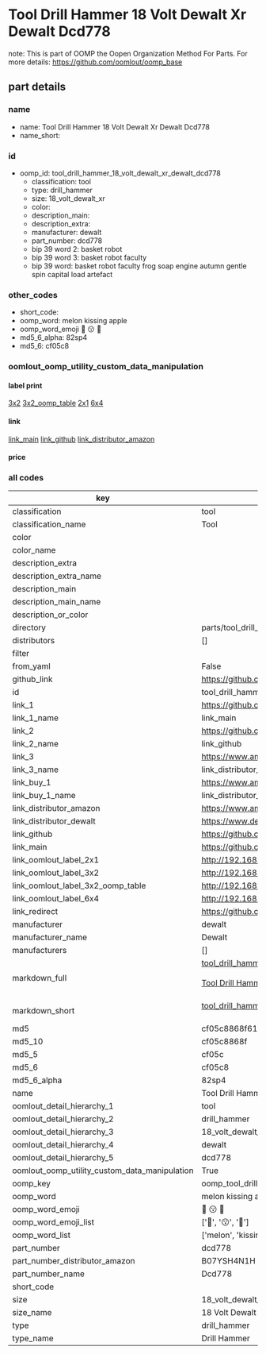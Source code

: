 # Tool Drill Hammer 18 Volt Dewalt Xr Dewalt Dcd778  

note: This is part of OOMP the Oopen Organization Method For Parts. For more details: https://github.com/oomlout/oomp_base

##  part details
  







### name
* name: Tool Drill Hammer 18 Volt Dewalt Xr Dewalt Dcd778
* name_short: 
### id
* oomp_id: tool_drill_hammer_18_volt_dewalt_xr_dewalt_dcd778
  * classification: tool
  * type: drill_hammer
  * size: 18_volt_dewalt_xr
  * color: 
  * description_main: 
  * description_extra: 
  * manufacturer: dewalt
  * part_number: dcd778
  * bip 39 word 2: basket robot
  * bip 39 word 3: basket robot faculty
  * bip 39 word: basket robot faculty frog soap engine autumn gentle spin capital load artefact

### other_codes
* short_code: 
* oomp_word: melon kissing apple
* oomp_word_emoji :melon: :kissing: :apple:
* md5_6_alpha: 82sp4
* md5_6: cf05c8






### oomlout_oomp_utility_custom_data_manipulation
#### label print
[3x2](http://192.168.1.245:1112/?label=oomp%2082sp4)
[3x2_oomp_table](http://192.168.1.108:1112/?label=oomp%2082sp4)
[2x1](http://192.168.1.242:1112/?label=oomp%2082sp4)
[6x4](http://192.168.1.55:1112/?label=oomp%2082sp4)    

#### link

[link_main](https://github.com/oomlout/oomlout_oomp_version_1_messy/tree/main/parts/tool_drill_hammer_18_volt_dewalt_xr_dewalt_dcd778) [link_github](https://github.com/oomlout/oomlout_oomp_version_1_messy/tree/main/parts/tool_drill_hammer_18_volt_dewalt_xr_dewalt_dcd778) [link_distributor_amazon](https://www.amazon.co.uk/gp/product/B07YSH4N1H)                            

#### price







### all codes 
| key | value |  
| --- | --- |  
| classification | tool |  
| classification_name | Tool |  
| color |  |  
| color_name |  |  
| description_extra |  |  
| description_extra_name |  |  
| description_main |  |  
| description_main_name |  |  
| description_or_color |   |  
| directory | parts/tool_drill_hammer_18_volt_dewalt_xr_dewalt_dcd778 |  
| distributors | [] |  
| filter |  |  
| from_yaml | False |  
| github_link | https://github.com/oomlout/oomlout_oomp_part_src/tree/main/parts/tool_drill_hammer_18_volt_dewalt_xr_dewalt_dcd778 |  
| id | tool_drill_hammer_18_volt_dewalt_xr_dewalt_dcd778 |  
| link_1 | https://github.com/oomlout/oomlout_oomp_version_1_messy/tree/main/parts/tool_drill_hammer_18_volt_dewalt_xr_dewalt_dcd778 |  
| link_1_name | link_main |  
| link_2 | https://github.com/oomlout/oomlout_oomp_version_1_messy/tree/main/parts/tool_drill_hammer_18_volt_dewalt_xr_dewalt_dcd778 |  
| link_2_name | link_github |  
| link_3 | https://www.amazon.co.uk/gp/product/B07YSH4N1H |  
| link_3_name | link_distributor_amazon |  
| link_buy_1 | https://www.amazon.co.uk/gp/product/B07YSH4N1H |  
| link_buy_1_name | link_distributor_amazon |  
| link_distributor_amazon | https://www.amazon.co.uk/gp/product/B07YSH4N1H |  
| link_distributor_dewalt | https://www.dewalt.co.uk/product/dcd778l2t-qw/18v-xr-brushless-hammer-drill-driver-2-x-4-ah?tid= |  
| link_github | https://github.com/oomlout/oomlout_oomp_version_1_messy/tree/main/parts/tool_drill_hammer_18_volt_dewalt_xr_dewalt_dcd778 |  
| link_main | https://github.com/oomlout/oomlout_oomp_version_1_messy/tree/main/parts/tool_drill_hammer_18_volt_dewalt_xr_dewalt_dcd778 |  
| link_oomlout_label_2x1 | http://192.168.1.242:1112/?label=oomp%2082sp4 |  
| link_oomlout_label_3x2 | http://192.168.1.245:1112/?label=oomp%2082sp4 |  
| link_oomlout_label_3x2_oomp_table | http://192.168.1.108:1112/?label=oomp%2082sp4 |  
| link_oomlout_label_6x4 | http://192.168.1.55:1112/?label=oomp%2082sp4 |  
| link_redirect | https://github.com/oomlout/oomlout_oomp_version_1_messy/tree/main/parts/tool_drill_hammer_18_volt_dewalt_xr_dewalt_dcd778 |  
| manufacturer | dewalt |  
| manufacturer_name | Dewalt |  
| manufacturers | [] |  
| markdown_full | [tool_drill_hammer_18_volt_dewalt_xr_dewalt_dcd778](none)<br>[](none)<br>[Tool Drill Hammer 18 Volt Dewalt Xr Dewalt Dcd778](none)<br><br> |  
| markdown_short | [tool_drill_hammer_18_volt_dewalt_xr_dewalt_dcd778](none)<br><br> |  
| md5 | cf05c8868f6121f529e6d5d2a36ec899 |  
| md5_10 | cf05c8868f |  
| md5_5 | cf05c |  
| md5_6 | cf05c8 |  
| md5_6_alpha | 82sp4 |  
| name | Tool Drill Hammer 18 Volt Dewalt Xr Dewalt Dcd778 |  
| oomlout_detail_hierarchy_1 | tool |  
| oomlout_detail_hierarchy_2 | drill_hammer |  
| oomlout_detail_hierarchy_3 | 18_volt_dewalt_xr |  
| oomlout_detail_hierarchy_4 | dewalt |  
| oomlout_detail_hierarchy_5 | dcd778 |  
| oomlout_oomp_utility_custom_data_manipulation | True |  
| oomp_key | oomp_tool_drill_hammer_18_volt_dewalt_xr_dewalt_dcd778 |  
| oomp_word | melon kissing apple |  
| oomp_word_emoji | :melon: :kissing: :apple: |  
| oomp_word_emoji_list | [':melon:', ':kissing:', ':apple:'] |  
| oomp_word_list | ['melon', 'kissing', 'apple'] |  
| part_number | dcd778 |  
| part_number_distributor_amazon | B07YSH4N1H |  
| part_number_name | Dcd778 |  
| short_code |  |  
| size | 18_volt_dewalt_xr |  
| size_name | 18 Volt Dewalt Xr |  
| type | drill_hammer |  
| type_name | Drill Hammer |  
